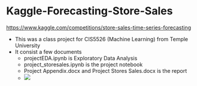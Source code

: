 # Kaggle-Forecasting-Store-Sales
https://www.kaggle.com/competitions/store-sales-time-series-forecasting
- This was a class project for CIS5526 (Machine Learning) from Temple University
- It consist a few documents
  - projectEDA.ipynb is Exploratory Data Analysis
  - project_storesales.ipynb is the project notebook
  - Project Appendix.docx and Project Stores Sales.docx is the report
  - ![](projectEDA.ipynb)
